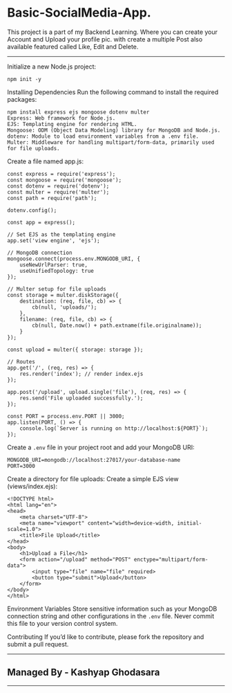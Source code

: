 # Basic-SocialMedia-App.
This project is a part of my Backend Learning. 
Where you can create your Account and Upload your profile pic. with create a multiple Post also available featured called Like, Edit and Delete.

-------------------------------------------------------------------------------------

Initialize a new Node.js project:

```
npm init -y
```
Installing Dependencies
Run the following command to install the required packages:


```
npm install express ejs mongoose dotenv multer
Express: Web framework for Node.js.
EJS: Templating engine for rendering HTML.
Mongoose: ODM (Object Data Modeling) library for MongoDB and Node.js.
dotenv: Module to load environment variables from a .env file.
Multer: Middleware for handling multipart/form-data, primarily used for file uploads.
```

Create a file named app.js:

```
const express = require('express');
const mongoose = require('mongoose');
const dotenv = require('dotenv');
const multer = require('multer');
const path = require('path');

dotenv.config();

const app = express();

// Set EJS as the templating engine
app.set('view engine', 'ejs');

// MongoDB connection
mongoose.connect(process.env.MONGODB_URI, {
    useNewUrlParser: true,
    useUnifiedTopology: true
});

// Multer setup for file uploads
const storage = multer.diskStorage({
    destination: (req, file, cb) => {
        cb(null, 'uploads/');
    },
    filename: (req, file, cb) => {
        cb(null, Date.now() + path.extname(file.originalname));
    }
});

const upload = multer({ storage: storage });

// Routes
app.get('/', (req, res) => {
    res.render('index'); // render index.ejs
});

app.post('/upload', upload.single('file'), (req, res) => {
    res.send('File uploaded successfully.');
});

const PORT = process.env.PORT || 3000;
app.listen(PORT, () => {
    console.log(`Server is running on http://localhost:${PORT}`);
});

```
Create a ```.env``` file in your project root and add your MongoDB URI:

```
MONGODB_URI=mongodb://localhost:27017/your-database-name
PORT=3000
```


Create a directory for file uploads:
Create a simple EJS view (views/index.ejs):



```
<!DOCTYPE html>
<html lang="en">
<head>
    <meta charset="UTF-8">
    <meta name="viewport" content="width=device-width, initial-scale=1.0">
    <title>File Upload</title>
</head>
<body>
    <h1>Upload a File</h1>
    <form action="/upload" method="POST" enctype="multipart/form-data">
        <input type="file" name="file" required>
        <button type="submit">Upload</button>
    </form>
</body>
</html>
```
Environment Variables
Store sensitive information such as your MongoDB connection string and other configurations in the ```.env``` file. Never commit this file to your version control system.

Contributing
If you’d like to contribute, please fork the repository and submit a pull request.

-------------------------------------------------
## Managed By - Kashyap Ghodasara 
-------------------------------------------------


